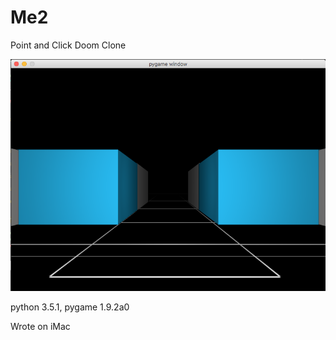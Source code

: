 # Me2
Point and Click Doom Clone

![Screenshot](screenshot.png?raw=true "Optional Title")

python 3.5.1, pygame 1.9.2a0

Wrote on iMac
